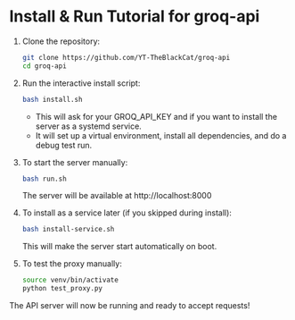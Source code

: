 # Install & Run Tutorial for groq-api

1. Clone the repository:
   ```sh
   git clone https://github.com/YT-TheBlackCat/groq-api
   cd groq-api
   ```

2. Run the interactive install script:
   ```sh
   bash install.sh
   ```
   - This will ask for your GROQ_API_KEY and if you want to install the server as a systemd service.
   - It will set up a virtual environment, install all dependencies, and do a debug test run.

3. To start the server manually:
   ```sh
   bash run.sh
   ```
   The server will be available at http://localhost:8000

4. To install as a service later (if you skipped during install):
   ```sh
   bash install-service.sh
   ```
   This will make the server start automatically on boot.

5. To test the proxy manually:
   ```sh
   source venv/bin/activate
   python test_proxy.py
   ```

The API server will now be running and ready to accept requests!
